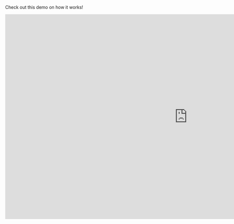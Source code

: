 Check out this demo on how it works!
<iframe width="1163" height="654" src="https://www.youtube.com/embed/ArzmYbhUqGE" title="YouTube video player" frameborder="0" allow="accelerometer; autoplay; clipboard-write; encrypted-media; gyroscope; picture-in-picture" allowfullscreen></iframe>
